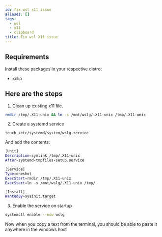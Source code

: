 ```yaml
---
id: fix wsl x11 issue
aliases: []
tags:
  - wsl
  - x11
  - clipboard
title: Fix wsl X11 issue
---
```


## Requirements

Install these packages in your respective distro:

* xclip

## Here are the steps

1. Clean up existing x11 file.

```bash
rmdir /tmp/.X11-unix && ln -s /mnt/wslg/.X11-unix /tmp/.X11-unix
```

2. Create a systemd service

```
touch /etc/systemd/system/wslg.service
```

And add the contents:

```bash
[Unit]
Description=symlink /tmp/.X11-unix
After=systemd-tmpfiles-setup.service

[Service]
Type=oneshot
ExecStart=rmdir /tmp/.X11-unix
ExecStart=ln -s /mnt/wslg/.X11-unix /tmp/

[Install]
WantedBy=sysinit.target
```

3. Enable the service on startup

```bash
systemctl enable --now wslg
```

Now when you copy a text from the terminal, you should be able to paste it anywhere in the windows host

